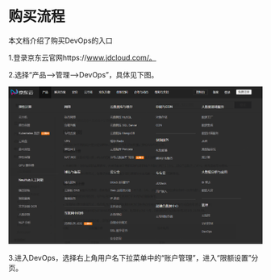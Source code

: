 # 购买流程

本文档介绍了购买DevOps的入口


1.登录京东云官网https://www.jdcloud.com/。

2.选择“产品-->管理-->DevOps”，具体见下图。

![image](https://github.com/jdcloudcom/cn/blob/DevOps/image/DevOps/Pricing1.png)

3.进入DevOps，选择右上角用户名下拉菜单中的“账户管理”，进入“限额设置”分页。
